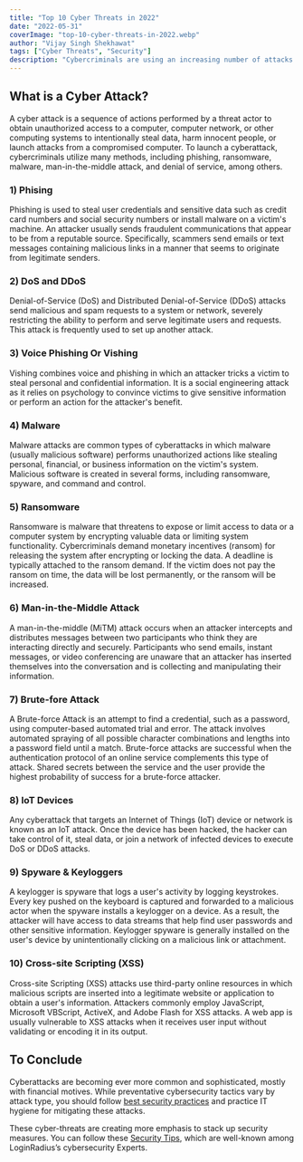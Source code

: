 ```yaml
---
title: "Top 10 Cyber Threats in 2022"
date: "2022-05-31"
coverImage: "top-10-cyber-threats-in-2022.webp"
author: "Vijay Singh Shekhawat"
tags: ["Cyber Threats", "Security"]
description: "Cybercriminals are using an increasing number of attacks to exploit web apps and steal valuable data. This article teaches about the ten most common types of cyber threats."
---
```


## What is a Cyber Attack?
A cyber attack is a sequence of actions performed by a threat actor to obtain unauthorized access to a computer, computer network, or other computing systems to intentionally steal data, harm innocent people, or launch attacks from a compromised computer. To launch a cyberattack, cybercriminals utilize many methods, including phishing, ransomware, malware, man-in-the-middle attack, and denial of service, among others.


### 1) Phising 
Phishing is used to steal user credentials and sensitive data such as credit card numbers and social security numbers or install malware on a victim's machine. An attacker usually sends fraudulent communications that appear to be from a reputable source. Specifically, scammers send emails or text messages containing malicious links in a manner that seems to originate from legitimate senders. 
 
### 2) DoS and DDoS 
Denial-of-Service (DoS) and Distributed Denial-of-Service (DDoS) attacks send malicious and spam requests to a system or network, severely restricting the ability to perform and serve legitimate users and requests. This attack is frequently used to set up another attack.

### 3) Voice Phishing Or Vishing  
Vishing combines voice and phishing in which an attacker tricks a victim to steal personal and confidential information. It is a social engineering attack as it relies on psychology to convince victims to give sensitive information or perform an action for the attacker's benefit.

### 4) Malware  
Malware attacks are common types of cyberattacks in which malware (usually malicious software) performs unauthorized actions like stealing personal, financial, or business information on the victim's system. Malicious software is created in several forms, including ransomware, spyware, and command and control.

### 5) Ransomware  
Ransomware is malware that threatens to expose or limit access to data or a computer system by encrypting valuable data or limiting system functionality. Cybercriminals demand monetary incentives (ransom) for releasing the system after encrypting or locking the data. A deadline is typically attached to the ransom demand. If the victim does not pay the ransom on time, the data will be lost permanently, or the ransom will be increased.


### 6) Man-in-the-Middle Attack 
A man-in-the-middle (MiTM) attack occurs when an attacker intercepts and distributes messages between two participants who think they are interacting directly and securely. Participants who send emails, instant messages, or video conferencing are unaware that an attacker has inserted themselves into the conversation and is collecting and manipulating their information.

### 7) Brute-fore Attack 
A Brute-force Attack is an attempt to find a credential, such as a password, using computer-based automated trial and error. The attack involves automated spraying of all possible character combinations and lengths into a password field until a match. Brute-force attacks are successful when the authentication protocol of an online service complements this type of attack. Shared secrets between the service and the user provide the highest probability of success for a brute-force attacker.

### 8) IoT Devices  
Any cyberattack that targets an Internet of Things (IoT) device or network is known as an IoT attack. Once the device has been hacked, the hacker can take control of it, steal data, or join a network of infected devices to execute DoS or DDoS attacks.

### 9) Spyware & Keyloggers  
A keylogger is spyware that logs a user's activity by logging keystrokes. Every key pushed on the keyboard is captured and forwarded to a malicious actor when the spyware installs a keylogger on a device. As a result, the attacker will have access to data streams that help find user passwords and other sensitive information. Keylogger spyware is generally installed on the user's device by unintentionally clicking on a malicious link or attachment.


### 10) Cross-site Scripting (XSS)
Cross-site Scripting (XSS) attacks use third-party online resources in which malicious scripts are inserted into a legitimate website or application to obtain a user's information. Attackers commonly employ JavaScript, Microsoft VBScript, ActiveX, and Adobe Flash for XSS attacks. A web app is usually vulnerable to XSS attacks when it receives user input without validating or encoding it in its output.


## To Conclude
Cyberattacks are becoming ever more common and sophisticated, mostly with financial motives.
While preventative cybersecurity tactics vary by attack type, you should follow [best security practices](https://www.loginradius.com/blog/identity/cybersecurity-best-practices-for-enterprises/) and practice IT hygiene for mitigating these attacks.

These cyber-threats are creating more emphasis to stack up security measures. You can follow these [Security Tips](https://www.loginradius.com/blog/identity/tips-from-loginradius-security-expert-2022/), which are well-known among LoginRadius’s cybersecurity Experts.

